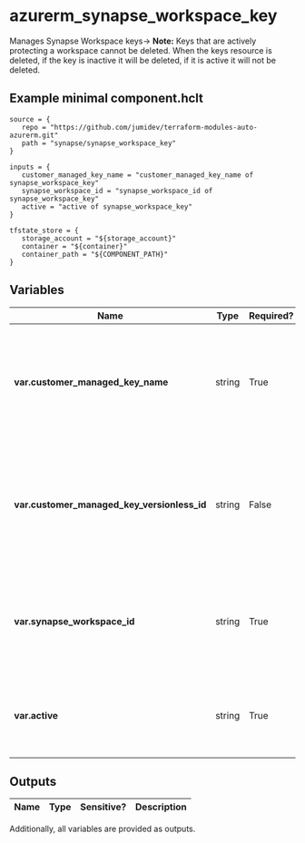 # azurerm_synapse_workspace_key

Manages Synapse Workspace keys-> **Note:** Keys that are actively protecting a workspace cannot be deleted. When the keys resource is deleted, if the key is inactive it will be deleted, if it is active it will not be deleted.

## Example minimal component.hclt

```hcl
source = {
   repo = "https://github.com/jumidev/terraform-modules-auto-azurerm.git" 
   path = "synapse/synapse_workspace_key" 
}

inputs = {
   customer_managed_key_name = "customer_managed_key_name of synapse_workspace_key" 
   synapse_workspace_id = "synapse_workspace_id of synapse_workspace_key" 
   active = "active of synapse_workspace_key" 
}

tfstate_store = {
   storage_account = "${storage_account}" 
   container = "${container}" 
   container_path = "${COMPONENT_PATH}" 
}

```

## Variables

| Name | Type | Required? |  Description |
| ---- | ---- | --------- |  ----------- |
| **var.customer_managed_key_name** | string | True | Specifies the name of the workspace key. Should match the name of the key in the synapse workspace. | 
| **var.customer_managed_key_versionless_id** | string | False | The Azure Key Vault Key Versionless ID to be used as the Customer Managed Key (CMK) for double encryption | 
| **var.synapse_workspace_id** | string | True | The ID of the Synapse Workspace where the encryption key should be configured. | 
| **var.active** | string | True | Specifies if the workspace should be encrypted with this key. | 



## Outputs

| Name | Type | Sensitive? | Description |
| ---- | ---- | --------- | --------- |

Additionally, all variables are provided as outputs.

